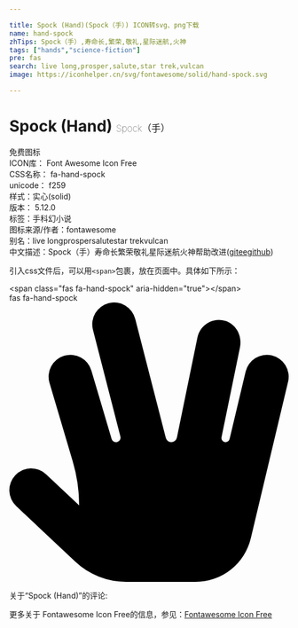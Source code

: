 ```yaml
---

title: Spock (Hand)(Spock（手）) ICON转svg、png下载
name: hand-spock
zhTips: Spock（手）,寿命长,繁荣,敬礼,星际迷航,火神
tags: ["hands","science-fiction"]
pre: fas
search: live long,prosper,salute,star trek,vulcan
image: https://iconhelper.cn/svg/fontawesome/solid/hand-spock.svg

---
```


# Spock (Hand)  <small style="font-size: 60%;font-weight: 100">Spock（手）</small>


<div class="detail-page">
<p>
<span><span class="badge-success badge">免费图标</span> </span>
<br/>
<span>
ICON库：
<span class="badge-secondary badge">Font Awesome Icon Free</span> 
</span>
<br/>
<span>
CSS名称：
<span class="badge-secondary badge">fa-hand-spock</span> 
</span>
<br/>
<span>
unicode：
<span class="badge-secondary badge">f259</span> 
<copy-btn content='f259' btn-title=""></copy-btn>
<copy-btn :content='String.fromCodePoint(parseInt("f259", 16))' btn-title="复制U"></copy-btn>
</span><br/><span>样式：<span class="badge-light badge">实心(solid)</span></span>
<br/>
<span>
版本：
<span class="badge-secondary badge">5.12.0</span> 
</span><br/><span>标签：<span class="badge-light badge"><router-link to="/tags/hands.html">手</router-link></span><span class="badge-light badge"><router-link to="/tags/science-fiction.html">科幻小说</router-link></span></span>
<br/>
<span>图标来源/作者：<span class="badge-light badge">fontawesome</span></span> 
<br/>
<span>别名：<span class="badge-light badge">live long</span><span class="badge-light badge">prosper</span><span class="badge-light badge">salute</span><span class="badge-light badge">star trek</span><span class="badge-light badge">vulcan</span></span><br/><span class="zh-detail">中文描述：<span class="badge-primary badge">Spock（手）</span><span class="badge-primary badge">寿命长</span><span class="badge-primary badge">繁荣</span><span class="badge-primary badge">敬礼</span><span class="badge-primary badge">星际迷航</span><span class="badge-primary badge">火神</span><span class="help-link"><span>帮助改进</span>(<a href="https://gitee.com/liuwave/icon-helper/edit/master/json/fontawesome/solid/hand-spock.json" target="_blank" rel="noopener noreferrer">gitee</a><a href="https://github.com/liuwave/icon-helper/edit/master/json/fontawesome/solid/hand-spock.json" target="_blank" rel="noopener noreferrer">github</a></span>)</span><br/>
</p>
</div>
<div class="alert alert-dark">
  <i class="fas fa-hand-spock fa-xs"></i>
  <i class="fas fa-hand-spock fa-sm"></i>
  <i class="fas fa-hand-spock fa-lg"></i>
  <i class="fas fa-hand-spock fa-2x"></i>
  <i class="fas fa-hand-spock fa-3x"></i>
  <i class="fas fa-hand-spock fa-5x"></i>
  <i class="fas fa-hand-spock fa-7x"></i>
</div>
<div>
  <p>引入css文件后，可以用<code>&lt;span&gt;</code>包裹，放在页面中。具体如下所示：    
  </p>
  <div class="alert alert-primary" style="font-size: 14px">
    &lt;span class="fas fa-hand-spock" aria-hidden="true"&gt;&lt;/span&gt;
    <copy-btn content='<span class="fas fa-hand-spock" aria-hidden="true"></span>'></copy-btn>
  </div>
  <div class="alert alert-secondary">
    <i class="fas fa-hand-spock"
    style="font-size: 24px"
    aria-hidden="true"></i> fas fa-hand-spock
    <copy-btn content="fas fa-hand-spock" btn-title="复制图标名称"></copy-btn>
  </div>
</div>
<div id="svg" class="svg-wrap">
<svg xmlns="http://www.w3.org/2000/svg" viewBox="0 0 512 512"><path d="M510.9005,145.27027,442.604,432.09391A103.99507,103.99507,0,0,1,341.43745,512H214.074a135.96968,135.96968,0,0,1-93.18489-36.95291L12.59072,373.12723a39.992,39.992,0,0,1,54.8122-58.24988l60.59342,57.02528v0a283.24849,283.24849,0,0,0-11.6703-80.46734L73.63726,147.36011a40.00575,40.00575,0,1,1,76.71833-22.7187l37.15458,125.39477a8.33113,8.33113,0,0,0,16.05656-4.4414L153.26183,49.95406A39.99638,39.99638,0,1,1,230.73015,30.0166l56.09491,218.15825a10.42047,10.42047,0,0,0,20.30018-.501L344.80766,63.96966a40.052,40.052,0,0,1,51.30245-30.0893c19.86073,6.2998,30.86262,27.67378,26.67564,48.08487l-33.83869,164.966a7.55172,7.55172,0,0,0,14.74406,3.2666l29.3973-123.45874a39.99414,39.99414,0,1,1,77.81208,18.53121Z"/></svg>
</div>
<detail full-name='fa-hand-spock'></detail>
<div>
<p>关于“Spock (Hand)”的评论:</p>
</div>
<Vssue title="关于“Spock (Hand)”的评论" ></Vssue>    
<div><p>更多关于  Fontawesome Icon Free的信息，参见：<a target="_blank" href="https://iconhelper.cn/fontawesome.html">Fontawesome Icon Free</a>
</p></div>
